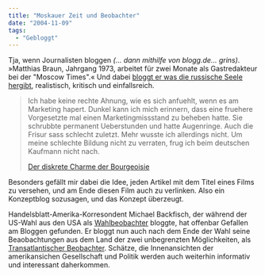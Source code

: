 ```yaml
---
title: "Moskauer Zeit und Beobachter"
date: "2004-11-09"
tags:
  - "Gebloggt"
---
```


Tja, wenn Journalisten bloggen _(... dann mithilfe von blogg.de... grins)_. »Matthias Braun, Jahrgang 1973, arbeitet für zwei Monate als Gastredakteur bei der "Moscow Times".« Und dabei [bloggt er was die russische Seele hergibt](http://moskauerzeit.blogg.de/), realistisch, kritisch und einfallsreich.

> Ich habe keine rechte Ahnung, wie es sich anfuehlt, wenn es am Marketing hapert. Dunkel kann ich mich erinnern, dass eine fruehere Vorgesetzte mal einen Marketingmissstand zu beheben hatte. Sie schrubbte permanent Ueberstunden und hatte Augenringe. Auch die Frisur sass schlecht zuletzt. Mehr wusste ich allerdings nicht. Um meine schlechte Bildung nicht zu verraten, frug ich beim deutschen Kaufmann nicht nach.
>
> [Der diskrete Charme der Bourgeoisie](http://moskauerzeit.blogg.de/eintrag.php?id=14)

Besonders gefällt mir dabei die Idee, jeden Artikel mit dem Titel eines Films zu versehen, und am Ende diesen Film auch zu verlinken. Also ein Konzeptblog sozusagen, und das Konzept überzeugt.

Handelsblatt-Amerika-Korresondent Michael Backfisch, der während der US-Wahl aus den USA als [Wahlbeobachter](http://blog.handelsblatt.de/wahlbeobachter/) bloggte, hat offenbar Gefallen am Bloggen gefunden. Er bloggt nun auch nach dem Ende der Wahl seine Beaobachtungen aus dem Land der zwei unbegrenzten Möglichkeiten, als [Transatlantischer Beobachter](http://blog.handelsblatt.de/wahlbeobachter/). Schätze, die Innenansichten der amerikansichen Gesellschaft und Politik werden auch weiterhin informativ und interessant daherkommen.
